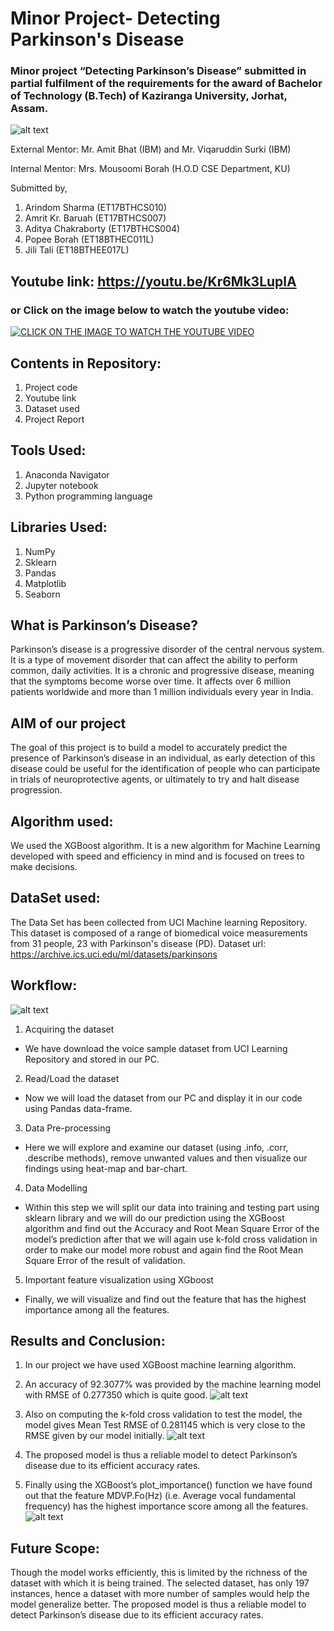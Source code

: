 # Minor Project- Detecting Parkinson's Disease
### Minor project “Detecting Parkinson’s Disease” submitted in partial fulfilment of the requirements for the award of Bachelor of Technology (B.Tech) of Kaziranga University, Jorhat, Assam.
![alt text](https://github.com/ArindomSharma76/Minor-Project-Detecting-Parkinson-s-Disease/blob/main/images/BLOG_Parkinson%E2%80%99s%20Test%20Recommendation%20Engine.jpg?raw=true)


External Mentor: Mr. Amit Bhat (IBM) and
                 Mr. Viqaruddin Surki (IBM)                                                                                                  

Internal Mentor: Mrs. Mousoomi Borah (H.O.D CSE Department, KU)

Submitted by,

1. Arindom Sharma (ET17BTHCS010)
2. Amrit Kr. Baruah (ET17BTHCS007)
3. Aditya Chakraborty (ET17BTHCS004)
4. Popee Borah (ET18BTHEC011L)
5. Jili Tali (ET18BTHEE017L)

## Youtube link: https://youtu.be/Kr6Mk3LuplA    
### or Click on the image below to watch the youtube video:
[![CLICK ON THE IMAGE TO WATCH THE YOUTUBE VIDEO](https://github.com/ArindomSharma76/Minor-Project-Detecting-Parkinson-s-Disease/blob/main/images/Screenshot%20(1803).png)](https://youtu.be/Kr6Mk3LuplA)


## Contents in Repository:
1. Project code
2. Youtube link
3. Dataset used
4. Project Report

## Tools Used:
1. Anaconda Navigator
2. Jupyter notebook
3. Python programming language

## Libraries Used:
1. NumPy
2. Sklearn
3.	Pandas
4.	Matplotlib
5.	Seaborn

## What is Parkinson’s Disease?
Parkinson’s disease is a progressive disorder of the central nervous system. It is a type of movement disorder that can affect the ability to perform common, daily activities. It is a chronic and progressive disease, meaning that the symptoms become worse over time. It affects over 6 million patients worldwide and more than 1 million individuals every year in India. 

## AIM of our project
The goal of this project is to build a model to accurately predict the presence of Parkinson’s disease in an individual, as early detection of this disease could be useful for the identification of people who can participate in trials of neuroprotective agents, or ultimately to try and halt disease progression.
 
## Algorithm used:
We used the XGBoost algorithm. It is a new algorithm for Machine Learning developed with speed and efficiency in mind and is focused on trees to make decisions.

## DataSet used:
The Data Set has been collected from UCI Machine learning Repository. This dataset is composed of a range of biomedical voice measurements from 31 people, 23 with Parkinson's disease (PD).
Dataset url: https://archive.ics.uci.edu/ml/datasets/parkinsons

## Workflow:
![alt text](https://github.com/ArindomSharma76/Minor-Project-Detecting-Parkinson-s-Disease/blob/main/images/Screenshot%20(1796).png)

1.	Acquiring the dataset
-	We have download the voice sample dataset from UCI Learning Repository and stored in our PC.
2.	Read/Load the dataset
-	Now we will load the dataset from our PC and display it in our code using Pandas data-frame.
3.	Data Pre-processing
-	Here we will explore and examine our dataset (using .info, .corr, .describe methods), remove unwanted values and then visualize our findings using heat-map and bar-chart.
4.	Data Modelling
-	Within this step we will split our data into training and testing part using sklearn library and we will do our prediction using the XGBoost algorithm and find out the Accuracy and Root Mean Square Error of the model’s prediction after that we will again use k-fold cross validation in order to make our model more robust and again find the Root Mean Square Error of the result of validation.
5.	Important feature visualization using XGboost
- Finally, we will visualize and find out the feature that has the highest importance among all the features.

## Results and Conclusion:
1. In our project we have used XGBoost machine learning algorithm.

2. An accuracy of 92.3077% was provided by the machine learning model with RMSE of 0.277350 which is quite good.
![alt text](https://github.com/ArindomSharma76/Minor-Project-Detecting-Parkinson-s-Disease/blob/main/images/Screenshot%20(1775).png)

3. Also on computing the k-fold cross validation to test the model, the model gives Mean Test RMSE of 0.281145 which is very close to the RMSE given by our model initially.
![alt text](https://github.com/ArindomSharma76/Minor-Project-Detecting-Parkinson-s-Disease/blob/main/images/Screenshot%20(1774).png)

4. The proposed model is thus a reliable model to detect Parkinson’s disease due to its efficient accuracy rates.

5. Finally using the XGBoost’s plot_importance() function we have found out that the feature MDVP.Fo(Hz) (i.e. Average vocal fundamental frequency) has the highest importance score among all the features.
![alt text](https://github.com/ArindomSharma76/Minor-Project-Detecting-Parkinson-s-Disease/blob/main/images/Screenshot%20(1773).png)

## Future Scope:
Though the model works efficiently, this is limited by the richness of the dataset with which it is being trained. The selected dataset, has only 197 instances, hence a dataset with more number of samples would help the model generalize better. The proposed model is thus a reliable model to detect Parkinson’s disease due to its efficient accuracy rates.




